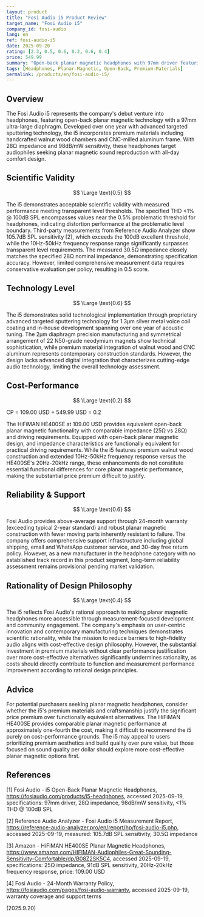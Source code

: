 ```yaml
---
layout: product
title: "Fosi Audio i5 Product Review"
target_name: "Fosi Audio i5"
company_id: fosi-audio
lang: en
ref: fosi-audio-i5
date: 2025-09-20
rating: [2.3, 0.5, 0.6, 0.2, 0.6, 0.4]
price: 549.99
summary: "Open-back planar magnetic headphones with 97mm driver featuring advanced sputtering technology, but cost-performance significantly undermined by availability of equivalent alternatives at much lower prices."
tags: [Headphones, Planar-Magnetic, Open-Back, Premium-Materials]
permalink: /products/en/fosi-audio-i5/
---
```


## Overview

The Fosi Audio i5 represents the company's debut venture into headphones, featuring open-back planar magnetic technology with a 97mm ultra-large diaphragm. Developed over one year with advanced targeted sputtering technology, the i5 incorporates premium materials including handcrafted walnut wood chambers and CNC-milled aluminum frame. With 28Ω impedance and 98dB/mW sensitivity, these headphones target audiophiles seeking planar magnetic sound reproduction with all-day comfort design.

## Scientific Validity

$$ \Large \text{0.5} $$

The i5 demonstrates acceptable scientific validity with measured performance meeting transparent level thresholds. The specified THD <1% @ 100dB SPL encompasses values near the 0.5% problematic threshold for headphones, indicating distortion performance at the problematic level boundary. Third-party measurements from Reference Audio Analyzer show 105.7dB SPL sensitivity [2], which exceeds the 100dB excellent threshold, while the 10Hz-50kHz frequency response range significantly surpasses transparent level requirements. The measured 30.5Ω impedance closely matches the specified 28Ω nominal impedance, demonstrating specification accuracy. However, limited comprehensive measurement data requires conservative evaluation per policy, resulting in 0.5 score.

## Technology Level

$$ \Large \text{0.6} $$

The i5 demonstrates solid technological implementation through proprietary advanced targeted sputtering technology for 1.3μm silver metal voice coil coating and in-house development spanning over one year of acoustic tuning. The 2μm diaphragm precision manufacturing and symmetrical arrangement of 22 N50-grade neodymium magnets show technical sophistication, while premium material integration of walnut wood and CNC aluminum represents contemporary construction standards. However, the design lacks advanced digital integration that characterizes cutting-edge audio technology, limiting the overall technology assessment.

## Cost-Performance

$$ \Large \text{0.2} $$

CP = 109.00 USD ÷ 549.99 USD = 0.2

The HiFiMAN HE400SE at 109.00 USD provides equivalent open-back planar magnetic functionality with comparable impedance (25Ω vs 28Ω) and driving requirements. Equipped with open-back planar magnetic design, and impedance characteristics are functionally equivalent for practical driving requirements. While the i5 features premium walnut wood construction and extended 10Hz-50kHz frequency response versus the HE400SE's 20Hz-20kHz range, these enhancements do not constitute essential functional differences for core planar magnetic performance, making the substantial price premium difficult to justify.

## Reliability & Support

$$ \Large \text{0.6} $$

Fosi Audio provides above-average support through 24-month warranty (exceeding typical 2-year standard) and robust planar magnetic construction with fewer moving parts inherently resistant to failure. The company offers comprehensive support infrastructure including global shipping, email and WhatsApp customer service, and 30-day free return policy. However, as a new manufacturer in the headphone category with no established track record in this product segment, long-term reliability assessment remains provisional pending market validation.

## Rationality of Design Philosophy

$$ \Large \text{0.4} $$

The i5 reflects Fosi Audio's rational approach to making planar magnetic headphones more accessible through measurement-focused development and community engagement. The company's emphasis on user-centric innovation and contemporary manufacturing techniques demonstrates scientific rationality, while the mission to reduce barriers to high-fidelity audio aligns with cost-effective design philosophy. However, the substantial investment in premium materials without clear performance justification over more cost-effective alternatives significantly undermines rationality, as costs should directly contribute to function and measurement performance improvement according to rational design principles.

## Advice

For potential purchasers seeking planar magnetic headphones, consider whether the i5's premium materials and craftsmanship justify the significant price premium over functionally equivalent alternatives. The HiFiMAN HE400SE provides comparable planar magnetic performance at approximately one-fourth the cost, making it difficult to recommend the i5 purely on cost-performance grounds. The i5 may appeal to users prioritizing premium aesthetics and build quality over pure value, but those focused on sound quality per dollar should explore more cost-effective planar magnetic options first.

## References

[1] Fosi Audio - i5 Open-Back Planar Magnetic Headphones, https://fosiaudio.com/products/i5-headphones, accessed 2025-09-19, specifications: 97mm driver, 28Ω impedance, 98dB/mW sensitivity, <1% THD @ 100dB SPL

[2] Reference Audio Analyzer - Fosi Audio i5 Measurement Report, https://reference-audio-analyzer.pro/en/report/hp/fosi-audio-i5.php, accessed 2025-09-19, measured: 105.7dB SPL sensitivity, 30.5Ω impedance

[3] Amazon - HiFiMAN HE400SE Planar Magnetic Headphones, https://www.amazon.com/HIFIMAN-Audiophiles-Great-Sounding-Sensitivity-Comfortable/dp/B08Z2SK5C4, accessed 2025-09-19, specifications: 25Ω impedance, 91dB SPL sensitivity, 20Hz-20kHz frequency response, price: 109.00 USD

[4] Fosi Audio - 24-Month Warranty Policy, https://fosiaudio.com/pages/fosi-audio-warranty, accessed 2025-09-19, warranty coverage and support terms

(2025.9.20)